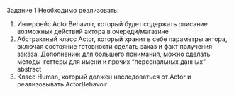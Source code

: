 Задание 1
Необходимо реализовать:
1. Интерфейс ActorBehavoir, который будет содержать описание возможных действий актора в очереди/магазине
2. Абстрактный класс Actor, который хранит в себе параметры актора, включая состояние готовности сделать заказ и факт 
получения заказа. Дополнение: для большего понимания, можно сделать методы-геттеры для имени и прочих “персональных 
данных” abstract
3. Класс Human, который должен наследоваться от Actor и реализовывать ActorBehavoir